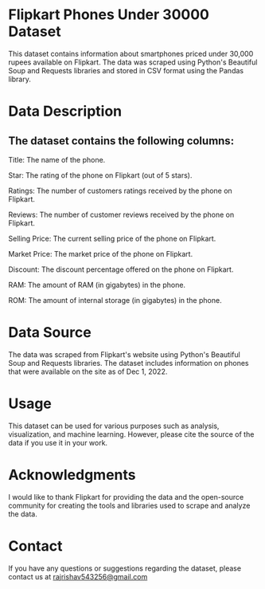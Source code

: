 
# Flipkart Phones Under 30000 Dataset

This dataset contains information about smartphones priced under 30,000 rupees available on Flipkart. The data was scraped using Python's Beautiful Soup and Requests libraries and stored in CSV format using the Pandas library.

# Data Description

## The dataset contains the following columns:

Title: The name of the phone.

Star: The rating of the phone on Flipkart (out of 5 stars).

Ratings: The number of customers ratings received by the phone on Flipkart.

Reviews: The number of customer reviews received by the phone on Flipkart.

Selling Price: The current selling price of the phone on Flipkart.

Market Price: The market price of the phone on Flipkart.

Discount: The discount percentage offered on the phone on Flipkart.

RAM: The amount of RAM (in gigabytes) in the phone.

ROM: The amount of internal storage (in gigabytes) in the phone.

# Data Source

The data was scraped from Flipkart's website using Python's Beautiful Soup and Requests libraries. The dataset includes information on phones that were available on the site as of Dec 1, 2022.

# Usage

This dataset can be used for various purposes such as analysis, visualization, and machine learning. However, please cite the source of the data if you use it in your work.

# Acknowledgments

I would like to thank Flipkart for providing the data and the open-source community for creating the tools and libraries used to scrape and analyze the data.

# Contact

If you have any questions or suggestions regarding the dataset, please contact us at rajrishav543256@gmail.com
